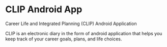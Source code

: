 # CLIP Android App
Career Life and Integrated Planning (CLIP) Android Application

CLIP is an electronic diary in the form of android application that helps you keep track of your career goals, plans, and life choices.
